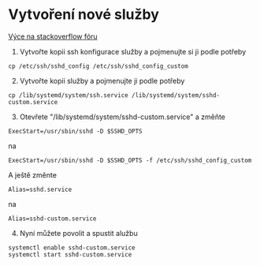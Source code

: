 # Vytvoření nové služby
[Výce na stackoverflow fóru](https://stackoverflow.com/questions/61443935/ssh-service-running-on-multiple-ports-with-custom-rules-in-linux)

1. Vytvořte kopii ssh konfigurace služby a pojmenujte si ji podle potřeby
```
cp /etc/ssh/sshd_config /etc/ssh/sshd_config_custom
```

2. Vytvořte kopii služby a pojmenujte ji podle potřeby
```
cp /lib/systemd/system/ssh.service /lib/systemd/system/sshd-custom.service
```

3. Otevřete "/lib/systemd/system/sshd-custom.service" a změňte
```
ExecStart=/usr/sbin/sshd -D $SSHD_OPTS
```
na
```
ExecStart=/usr/sbin/sshd -D $SSHD_OPTS -f /etc/ssh/sshd_config_custom
```

A ještě změnte
```
Alias=sshd.service
```
na
```
Alias=sshd-custom.service
```

4. Nyní můžete povolit a spustit alužbu
```
systemctl enable sshd-custom.service
systemctl start sshd-custom.service
```